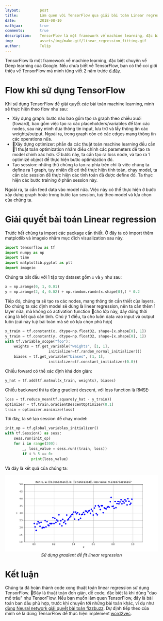 ```yaml
---
layout:         post
title:          Làm quen với TensorFlow qua giải bài toán Linear regression
date:           2018-08-10
mathjax:        true
comments:       true
description:    TensorFlow là một framework về machine learning, đặc biệt chuyên về Deep learning của Google. Bài viết này nhằm mục đích làm quen với một vài khái niệm, cũng như flow khi dùng TensorFlow giải quyết các bài toán, mà cụ thể ở đây là bài toán Linear regression.
img:            assets/img/make-gif/linear_regression_fitting.gif
author:         Tulip
---
```


TensorFlow là một framework về machine learning, đặc biệt chuyên về Deep learning của Google. Nếu chưa biết về TensorFlow, bạn có thể coi giới thiệu về TensorFlow mà mình từng viết 2 năm trước [ở đây](../dung-tensorflow-giai-quyet-fizzbuzz/).

# Flow khi sử dụng TensorFlow

Khi sử dụng TensorFlow để giải quyết các bài toán machine learning, mình sẽ thực hiện theo flow như sau:

- Xây dựng graph: bước nào bao gồm tạo ra graph theo chiều xuôi (foward), bao gồm việc tạo ra các placeholders/variables để làm các nodes, sau này mình đưa thông tin input, lưu trữ và lấy thông tin các weights/output. Ngoài ra, trong graph còn có các edges mang thông tin các operations nữa.
- Xây dựng optimizer: phần đa các thuật toán machine learning đều cần 1 thuật toán optimization nhằm điều chỉnh các parameters để tạo ra model chính xác hơn. Ở bước này, ta cần tạo ra loss node, và tạo ra 1 optimizẻ object để thực hiện bước optimization đó.
- Tạo session: những thứ chúng ta tạo ra phía trên chỉ là việc chúng ta define ra 1 graph, tuy nhiên để có thể thực hiện tính toán, chạy model, ta cần các session để thực hiện các tính toán đã được define đó. Ta thực hiện các bước training ở phần session này.

Ngoài ra, ta cần feed data vào model nữa. Việc này có thể thực hiện ở bước xây dựng graph hoặc trong bước tạo session, tuỳ theo model và lựa chọn của chúng ta.

# Giải quyết bài toán Linear regression

Trước hết chúng ta import các package cần thiết. Ở đây ta có import thêm matplotlib và imageio nhằm mục đích visualization sau này.
```python
import tensorflow as tf
import numpy as np
import time
import matplotlib.pyplot as plt
import imageio
```

Chúng ta bắt đầu với 1 tập toy dataset gồm `x` và `y` như sau:
```python
x = np.arange(0, 1, 0.01)
y = np.arange(2, 4, 0.02) + np.random.randn(x.shape[0],) * 0.2
```

Tiếp đó, chúng ta sẽ tạo ra các nodes, mang thông tin cần thiết của layers. Do chúng ta xác định model sẽ dùng là linear regression, nên ta cần thêm 1 layer nữa, mà không có activation function cho lớp này, đây đồng thời cũng là kết quả cần tính. Chú ý 1 điều, ta cho luôn data vào input và output luôn (cái này tuỳ bài toán mà sẽ có lựa chọn phù hợp)
```python
x_train = tf.constant(x, dtype=np.float32, shape=[x.shape[0], 1])
y_train = tf.constant(y, dtype=np.float32, shape=[x.shape[0], 1])
with tf.variable_scope("foo"):
    weights = tf.get_variable("weights", [1, 1],
                    initializer=tf.random_normal_initializer())
    biases = tf.get_variable("biases", [1, 1],
                    initializer=tf.constant_initializer(0.0))
```

Chiều foward có thể xác định khá đơn giản:
```python
y_hat = tf.add(tf.matmul(x_train, weights), biases)
```

Chiều backward thì ta dùng gradient descent, với loss function là RMSE:
```python
loss = tf.reduce_mean(tf.square(y_hat - y_train))
optimizer = tf.train.GradientDescentOptimizer(0.1)
train = optimizer.minimize(loss)
```

Tới đây, ta sẽ tạo session để chạy model:
```python
init_op = tf.global_variables_initializer()
with tf.Session() as sess:
    sess.run(init_op)
    for i in range(200):
        _, loss_value = sess.run((train, loss))
        if i % 5 == 0:
            print(loss_value)
```

Và đây là kết quả của chúng ta:
<p align="center">
  <img src="../assets/img/make-gif/linear_regression_fitting.gif"><br>
  <i>Sử dụng gradient để fit linear regression</i>
</p>

# Kết luận

Chúng ta đã hoàn thành code xong thuật toán linear regression sử dụng TensorFlow. Đây là thuật toán đơn giản, dễ code, đặc biệt là khi dùng "dao mổ trâu" như TensorFlow. Nếu bạn muốn làm quen TensorFlow, đây là bài toán ban đầu phù hợp, trước khi chuyển tới những bài toán khác, ví dụ như [dùng Neural network giải quyết bài toán fizzbuzz](../dung-tensorflow-giai-quyet-fizzbuzz/). Dự định tiếp theo của mình sẽ là dùng TensorFlow để thực hiện implement [word2vec](https://www.tensorflow.org/tutorials/representation/word2vec).